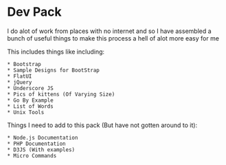 Dev Pack
===

I do alot of work from places with no internet and so I have assembled a bunch of useful things to make this process a hell of alot more easy for me

This includes things like including:

	* Bootstrap
	* Sample Designs for BootStrap
	* FlatUI
	* jQuery
	* Underscore JS
	* Pics of kittens (Of Varying Size)
	* Go By Example
	* List of Words
	* Unix Tools
	
Things I need to add to this pack (But have not gotten around to it):

	* Node.js Documentation
	* PHP Documentation
	* D3JS (With examples)
	* Micro Commands
	
